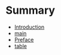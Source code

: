 # Summary

* [Introduction](readmemd.md)
* [main](main.md)
* [Preface](preface.md)
* [table](table.md)

